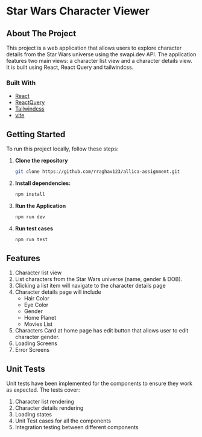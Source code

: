 
# Star Wars Character Viewer

<!-- ABOUT THE PROJECT -->
## About The Project

This project is a web application that allows users to explore character details from the Star Wars universe using the swapi.dev API. The application features two main views: a character list view and a character details view. It is built using React, React Query and tailwindcss.


### Built With
* [React](https://react.dev/)<br />
* [ReactQuery](https://tanstack.com/query/v3)<br />
* [Tailwindcss](https://tailwindcss.com/)<br />
* [vite](https://vite.dev/)<br />


<!-- GETTING STARTED -->
## Getting Started
To run this project locally, follow these steps:

1. **Clone the repository** <br />
   ```sh
   git clone https://github.com/rraghav123/allica-assignment.git
   ```
2. **Install dependencies:** <br />
    ```sh
   npm install
   ```
   
3. **Run the Application** <br />
    ```sh
   npm run dev
   ```
4. **Run test cases** <br />
    ```sh
   npm run test
   ```
## Features

1. Character list view
2. List characters from the Star Wars universe (name, gender &amp; DOB).
3. Clicking a list item will navigate to the character details page
4. Character details page will include 
   * Hair Color
   * Eye Color
   * Gender
   * Home Planet
   * Movies List
5. Characters Card at home page has edit button that allows user to edit character gender.
6. Loading Screens
7. Error Screens


## Unit Tests
Unit tests have been implemented for the components to ensure they work as expected. The tests cover:

1. Character list rendering
2. Character details rendering
3. Loading states
4. Unit Test cases for all the components
5. Integration testing between different components
   